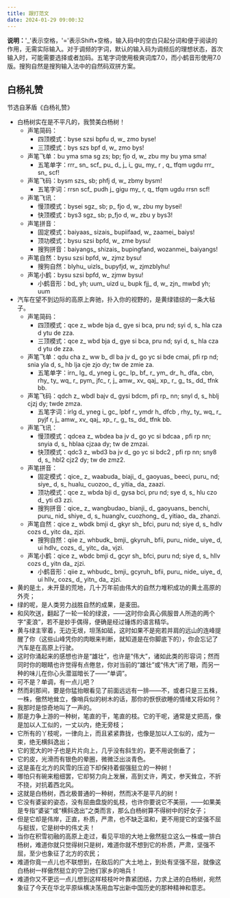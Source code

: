 ```yaml
---
title: 跟打范文
date: 2024-01-29 09:00:32
---
```


**说明：**'_'表示空格，'='表示Shift+空格，输入码中的空白只起分词和便于阅读的作用，无需实际输入。对于调频的字词，默认的输入码为调频后的理想状态，首次输入时，可能需要选择或者加码。五笔字词使用极爽词库7.0，而小鹤音形使用7.0版。搜狗自然是搜狗输入法中的自然码双拼方案。

## 白杨礼赞

节选自茅盾《白杨礼赞》

- 白杨树实在是不平凡的，我赞美白杨树！
  - 声笔简码：
    - 四顶模式：byse szsi bpfu d, w_ zmo byse!
    - 三顶模式：bys szs bpf d, w_ zmo bys! 
  - 声笔飞单：bu yma sma sg zs; bp; fjo d, w_ zbu my bu yma sma!
    - 五笔单字：rrr_ sn_ scf_ pu_ d_ j_ i_ gu_ my_ r , q_ tfqm ugdu rrr_ sn_ scf! 
  - 声笔飞码：bysm szs_ sb; phfj d, w_ zbmy bysm!
    - 五笔字词：rrsn scf_ pudh j_ gigu my_ r, q_ tfqm ugdu rrsn scf!
  - 声笔飞讯：
    - 慢顶模式：bysei sgz_ sb; p_ fjo d, w_ zbu my bysei!
    - 快顶模式：bys3 sgz_ sb; p_fjo d, w_ zbu y bys3!
  - 声笔拼音：
    - 固定模式：baiyaas_ sizais_ bupiifaad, w_ zaamei_ baiys!
    - 顶功模式：bysu szsi bpfd, w_ zme bysu!
    - 搜狗拼音：baiyangs_ shizais_ bupingfand, wozanmei_ baiyangs!
  - 声笔自然：bysu szsi bpfd, w_ zjmz bysu!
    - 搜狗自然：blyhu_ uizls_ bupyfjd, w_ zjmzblyhu!
  - 声笔小鹤：bysu szsi bpfd, w_ zjmw bysu!
    - 小鹤音形：bd_ yh; uum_ uizd u_ bupk fjj_ d, w_ zjn_ mwbd yh; uum
- 汽车在望不到边际的高原上奔驰，扑入你的视野的，是黄绿错综的一条大毡子。
  - 声笔简码：
    - 四顶模式：qce z_ wbde bja d_ gye si bca, pru nd; syi d, s_ hla cza d ytu de zza.
    - 三顶模式：qce z_ wbd bja d_ gye si bca, pru nd; syi d, s_ hla cza d ytu de zza.
  - 声笔飞单：qdu cha z_ ww b_ dl ba jv d_ go yc si bde cmai, pfi rp nd; snia yla d, s_ hb lja cje zjo dy; tw de zmie za. 
    - 五笔单字：irn_ lg_ d_ yneg i_ gc_ lp_ bf_ r_ ym_ dr_ h_ dfa_ cbn, rhy_ ty_ wq_ r_ pym_ jfc_ r, j_ amw_ xv_ qaj_ xp_ r_ g_ ts_ dd_ tfnk bb.
  - 声笔飞码：qdch z_ wbdl bajv d_ gysi bdcm, pfi rp_ nn; snyl d, s_ hblj cjzj dy; twde zmza.
    - 五笔字词：irlg d_ yneg i_ gc_ lpbf r_ ymdr h_ dfcb , rhy_ ty_ wq_ r_ pyjf r, j_ amw_ xv_ qaj_ xp_ r_ g_ ts_ dd_ tfnk bb.
  - 声笔飞讯：
    - 慢顶模式：qdcea z_ wbdea ba jv d_ go yc si bdcaa , pfi rp nn; snyia d, s_ hblaa cjzaa dy; tw de zmzai.
    - 快顶模式：qdc3 z_ wbd3 ba jv d_ go yc si bdc2 , pfi rp nn; sny8 d, s_ hbl2 cjz2 dy; tw de zmz2.
  - 声笔拼音：
    - 固定模式：qice_ z_ waabuda_ biaji_ d_ gaoyuas_ beeci, puru_ nd; siye_ d, s_ hualu_ cuozoo_ d_ yitia_ da_ zaazi. 
    - 顶功模式：qce z_ wbda bji d_ gysa bci, pru nd; sye d, s_ hlu czo d_ yti d3 zzi.
    - 搜狗拼音：qice_ z_ wangbudao_ bianji_ d_ gaoyuans_ benchi, puru_ nid_ shiye_ d, s_ huanglv_ cuozhong_ d_ yitiao_ da_ zhanzi.
  - 声笔自然：qice z_ wbdk bmji d_ gkyr sh_ bfci, puru nd; siye d, s_ hdlv cozs d_ yitc da_ zjzi.
    - 搜狗自然：qiie z_ whbudk_ bmji_ gkyruh_ bfii, puru_ nide_ uiye_ d, ui hdlv_ cozs_ d_ yitc_ da_ vjzi.
  - 声笔小鹤：qice z_ wbdc bmji d_ gcyr sh_ bfci, puru nd; siye d, s_ hllv cozs d_ yitn da_ zjzi.
    - 小鹤音形：qiie z_ whbudc_ bmji_ gcyruh_ bfii, puru_ nide_ uiye_ d, ui hllv_ cozs_ d_ yitn_ da_ zjzi.
- 黄的是土，未开垦的荒地，几十万年前由伟大的自然力堆积成功的黄土高原的外壳；
- 绿的呢，是人类劳力战胜自然的成果，是麦田。
- 和风吹送，翻起了一轮一轮的绿波，——这时你会真心佩服昔人所造的两个字“麦浪”，若不是妙手偶得，便确是经过锤炼的语言精华。
- 黄与绿主宰着，无边无垠，坦荡如砥，这时如果不是宛若并肩的远山的连峰提醒了你（这些山峰凭你的肉眼来判断，就知道是在你脚底下的），你会忘记了汽车是在高原上行驶。
- 这时你涌起来的感想也许是“雄壮”，也许是“伟大”，诸如此类的形容词；然而同时你的眼睛也许觉得有点倦怠，你对当前的“雄壮”或“伟大”闭了眼，而另一种的味儿在你心头潜滋暗长了——“单调”。
- 可不是？单调，有一点儿吧？
- 然而刹那间，要是你猛抬眼看见了前面远远有一排——不，或者只是三五株，一株，傲然地耸立，像哨兵似的树木的话，那你的恹恹欲睡的情绪又将如何？
- 我那时是惊奇地叫了一声的。
- 那是力争上游的一种树，笔直的干，笔直的枝。它的干呢，通常是丈把高，像是加以人工似的，一丈以内，绝无旁枝；
- 它所有的丫枝呢，一律向上，而且紧紧靠拢，也像是加以人工似的，成为一束，绝无横斜逸出；
- 它的宽大的叶子也是片片向上，几乎没有斜生的，更不用说倒垂了；
- 它的皮，光滑而有银色的晕圈，微微泛出淡青色。
- 这是虽在北方的风雪的压迫下却保持着倔强挺立的一种树！
- 哪怕只有碗来粗细罢，它却努力向上发展，高到丈许，两丈，参天耸立，不折不挠，对抗着西北风。 
- 这就是白杨树，西北极普通的一种树，然而决不是平凡的树！ 
- 它没有婆娑的姿态，没有屈曲盘旋的虬枝，也许你要说它不美丽，——如果美是专指“婆娑”或“横斜逸出”之类而言，那么白杨树算不得树中的好女子；
- 但是它却是伟岸，正直，朴质，严肃，也不缺乏温和，更不用提它的坚强不屈与挺拔，它是树中的伟丈夫！
- 当你在积雪初融的高原上走过，看见平坦的大地上傲然挺立这么一株或一排白杨树，难道你就只觉得树只是树，难道你就不想到它的朴质，严肃，坚强不屈，至少也象征了北方的农民；
- 难道你竟一点儿也不联想到，在敌后的广大土地上，到处有坚强不屈，就像这白杨树一样傲然挺立的守卫他们家乡的哨兵！
- 难道你又不更远一点儿想到这样枝枝叶叶靠紧团结，力求上进的白杨树，宛然象征了今天在华北平原纵横决荡用血写出新中国历史的那种精神和意志。
